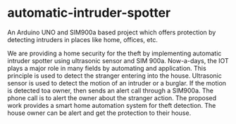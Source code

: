 # automatic-intruder-spotter

An Arduino UNO and SIM900a based project which offers protection by detecting intruders in places like home, offices, etc.

We are providing a home security for the theft by implementing automatic intruder spotter using ultrasonic sensor and SIM 900a. 
Now-a-days, the IOT plays a major role in many fields by automating and application. 
This principle is used to detect the stranger entering into the house. Ultrasonic sensor is used to detect the motion of an intruder or a burglar. 
If the motion is detected toa owner, then sends an alert call through a SIM900a. The phone call is to alert the owner about the stranger action. 
The proposed work provides a smart home automation system for theft detection. The house owner can be alert and get the protection to their house.
